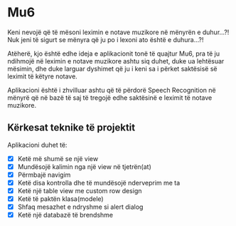 # Mu6

Keni nevojë që të mësoni leximin e notave muzikore në mënyrën e duhur...?!
Nuk jeni të sigurt se mënyra që ju po i lexoni ato është e duhura...?!

Atëherë, kjo është edhe ideja e aplikacionit tonë të quajtur Mu6, pra të ju ndihmojë në leximin e notave muzikore ashtu siq duhet, duke ua lehtësuar mësimin, dhe duke larguar dyshimet që ju i keni sa i përket saktësisë së leximit të këtyre notave.

Aplikacioni është i zhvilluar ashtu që të përdorë Speech Recognition në mënyrë që në bazë të saj të tregojë edhe saktësinë e leximit të notave muzikore.





## Kërkesat teknike të projektit

Aplikacioni duhet të:
- [x] Ketë më shumë se një view
- [x] Mundësojë kalimin nga një view në tjetrën(at)
- [x] Përmbajë navigim
- [x] Ketë disa kontrolla dhe të mundësojë nderveprim me ta
- [x] Ketë një table view me custom row design
- [x] Ketë të paktën klasa(modele)
- [x] Shfaq mesazhet e ndryshme si alert dialog
- [x] Ketë një databazë të brendshme
